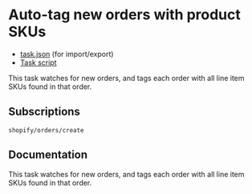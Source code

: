 # Auto-tag new orders with product SKUs

* [task.json](../../tasks/auto-tag-new-orders-with-product-skus.json) (for import/export)
* [Task script](./script.liquid)

This task watches for new orders, and tags each order with all line item SKUs found in that order.

## Subscriptions

```liquid
shopify/orders/create
```

## Documentation

This task watches for new orders, and tags each order with all line item SKUs found in that order.
